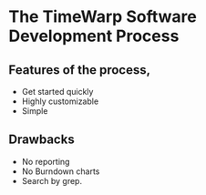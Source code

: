 # The TimeWarp Software Development Process

## Features of the process,

* Get started quickly
* Highly customizable
* Simple

## Drawbacks

* No reporting
* No Burndown charts
* Search by grep.
